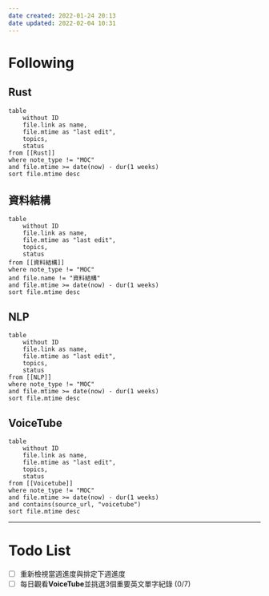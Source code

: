 ```yaml
---
date created: 2022-01-24 20:13
date updated: 2022-02-04 10:31
---
```


# Following

## Rust

```dataview
table
	without ID
	file.link as name,
	file.mtime as "last edit",
	topics,
	status
from [[Rust]]
where note_type != "MOC"
and file.mtime >= date(now) - dur(1 weeks)
sort file.mtime desc
```

## 資料結構

```dataview
table
	without ID
	file.link as name,
	file.mtime as "last edit",
	topics,
	status
from [[資料結構]]
where note_type != "MOC"
and file.name != "資料結構"
and file.mtime >= date(now) - dur(1 weeks)
sort file.mtime desc
```

## NLP

```dataview
table
	without ID
	file.link as name,
	file.mtime as "last edit",
	topics,
	status
from [[NLP]]
where note_type != "MOC"
and file.mtime >= date(now) - dur(1 weeks)
sort file.mtime desc
```

## VoiceTube

```dataview
table
	without ID
	file.link as name,
	file.mtime as "last edit",
	topics,
	status
from [[Voicetube]]
where note_type != "MOC"
and file.mtime >= date(now) - dur(1 weeks)
and contains(source_url, "voicetube")
sort file.mtime desc
```

---

# Todo List

- [ ] 重新檢視當週進度與排定下週進度
- [ ] 每日觀看**VoiceTube**並挑選3個重要英文單字紀錄 (0/7)
